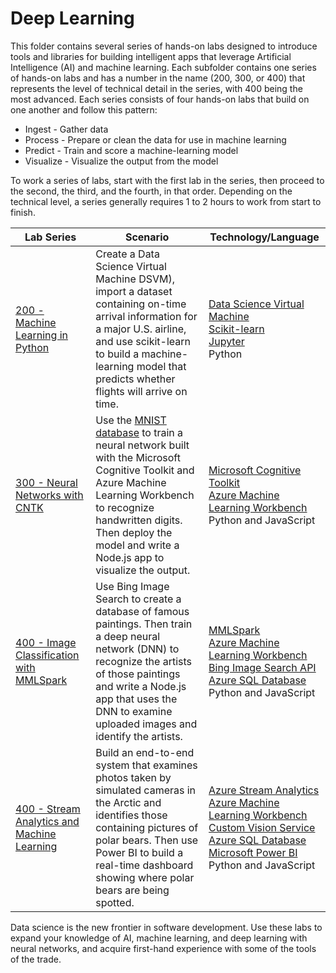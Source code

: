 # Deep Learning

This folder contains several series of hands-on labs designed to introduce tools and libraries for building intelligent apps that leverage Artificial Intelligence (AI) and machine learning. Each subfolder contains one series of hands-on labs and has a number in the name (200, 300, or 400) that represents the level of technical detail in the series, with 400 being the most advanced. Each series consists of four hands-on labs that build on one another and follow this pattern:

- Ingest - Gather data
- Process - Prepare or clean the data for use in machine learning
- Predict - Train and score a machine-learning model
- Visualize - Visualize the output from the model

To work a series of labs, start with the first lab in the series, then proceed to the second, the third, and the fourth, in that order. Depending on the technical level, a series generally requires 1 to 2 hours to work from start to finish.

Lab Series | Scenario | Technology/Language
---------- | -------- | -------------------
[200 - Machine Learning in Python](./200%20-%20Machine%20Learning%20in%20Python) | Create a Data Science Virtual Machine DSVM), import a dataset containing on-time arrival information for a major U.S. airline, and use scikit-learn to build a machine-learning model that predicts whether flights will arrive on time. | [Data Science Virtual Machine](https://docs.microsoft.com/azure/machine-learning/data-science-virtual-machine/overview)<br>[Scikit-learn](http://scikit-learn.org/stable/)<br>[Jupyter](http://jupyter.org/)<br>Python
[300 - Neural Networks with CNTK](./300%20-%20Neural%20Networks%20with%20CNTK) | Use the [MNIST database](http://yann.lecun.com/exdb/mnist/) to train a neural network built with the Microsoft Cognitive Toolkit and Azure Machine Learning Workbench to recognize handwritten digits. Then deploy the model and write a Node.js app to visualize the output. | [Microsoft Cognitive Toolkit](https://www.microsoft.com/en-us/research/product/cognitive-toolkit/)<br>[Azure Machine Learning Workbench](https://docs.microsoft.com/en-us/azure/machine-learning/preview/quickstart-installation)<br>Python and JavaScript
[400 - Image Classification with MMLSpark](./400%20-%20Image%20Classification%20with%20MMLSpark) | Use Bing Image Search to create a database of famous paintings. Then train a deep neural network (DNN) to recognize the artists of those paintings and write a Node.js app that uses the DNN to examine uploaded images and identify the artists. | [MMLSpark](https://github.com/Azure/mmlspark)<br>[Azure Machine Learning Workbench](https://docs.microsoft.com/en-us/azure/machine-learning/preview/quickstart-installation)<br>[Bing Image Search API](https://azure.microsoft.com/services/cognitive-services/bing-image-search-api/)<br>[Azure SQL Database](https://azure.microsoft.com/services/sql-database/)<br>Python and JavaScript
[400 - Stream Analytics and Machine Learning](./400%20-%20Stream%20Analytics%20and%20Machine%20Learning) | Build an end-to-end system that examines photos taken by simulated cameras in the Arctic and identifies those containing pictures of polar bears. Then use Power BI to build a real-time dashboard showing where polar bears are being spotted. | [Azure Stream Analytics](https://azure.microsoft.com/services/stream-analytics/)<br>[Azure Machine Learning Workbench](https://docs.microsoft.com/azure/machine-learning/preview/quickstart-installation)<br>[Custom Vision Service](https://azure.microsoft.com/services/cognitive-services/custom-vision-service/)<br>[Azure SQL Database](https://azure.microsoft.com/services/sql-database/)<br>[Microsoft Power BI](https://powerbi.microsoft.com/)<br>Python and JavaScript

Data science is the new frontier in software development. Use these labs to expand your knowledge of AI, machine learning, and deep learning with neural networks, and acquire first-hand experience with some of the tools of the trade.
